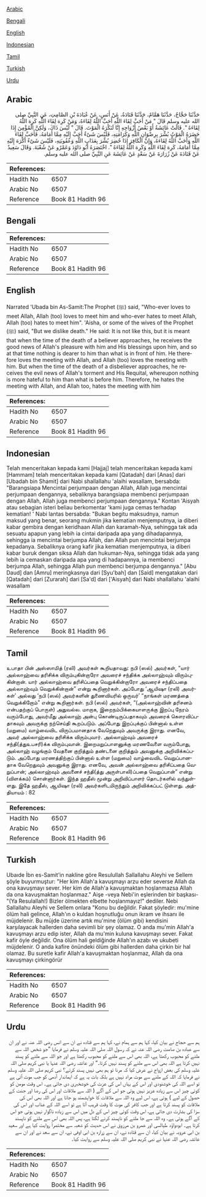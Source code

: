 [Arabic](#arabic)

[Bengali](#bengali)

[English](#english)

[Indonesian](#indonesian)

[Tamil](#tamil)

[Turkish](#turkish)

[Urdu](#urdu)

## Arabic


<div dir="rtl" lang="ar" style={{fontSize:'larger',backgroundColor:'#f8f9fa',padding:20}}>
حَدَّثَنَا حَجَّاجٌ، حَدَّثَنَا هَمَّامٌ، حَدَّثَنَا قَتَادَةُ، عَنْ أَنَسٍ، عَنْ عُبَادَةَ بْنِ الصَّامِتِ، عَنِ النَّبِيِّ صلى الله عليه وسلم قَالَ ‏"‏ مَنْ أَحَبَّ لِقَاءَ اللَّهِ أَحَبَّ اللَّهُ لِقَاءَهُ، وَمَنْ كَرِهَ لِقَاءَ اللَّهِ كَرِهَ اللَّهُ لِقَاءَهُ ‏"‏‏.‏ قَالَتْ عَائِشَةُ أَوْ بَعْضُ أَزْوَاجِهِ إِنَّا لَنَكْرَهُ الْمَوْتَ‏.‏ قَالَ ‏"‏ لَيْسَ ذَاكَ، وَلَكِنَّ الْمُؤْمِنَ إِذَا حَضَرَهُ الْمَوْتُ بُشِّرَ بِرِضْوَانِ اللَّهِ وَكَرَامَتِهِ، فَلَيْسَ شَىْءٌ أَحَبَّ إِلَيْهِ مِمَّا أَمَامَهُ، فَأَحَبَّ لِقَاءَ اللَّهِ وَأَحَبَّ اللَّهُ لِقَاءَهُ، وَإِنَّ الْكَافِرَ إِذَا حُضِرَ بُشِّرَ بِعَذَابِ اللَّهِ وَعُقُوبَتِهِ، فَلَيْسَ شَىْءٌ أَكْرَهَ إِلَيْهِ مِمَّا أَمَامَهُ، كَرِهَ لِقَاءَ اللَّهِ وَكَرِهَ اللَّهُ لِقَاءَهُ ‏"‏‏.‏ اخْتَصَرَهُ أَبُو دَاوُدَ وَعَمْرٌو عَنْ شُعْبَةَ‏.‏ وَقَالَ سَعِيدٌ عَنْ قَتَادَةَ عَنْ زُرَارَةَ عَنْ سَعْدٍ عَنْ عَائِشَةَ عَنِ النَّبِيِّ صلى الله عليه وسلم‏.‏
</div>
<div style={{backgroundColor:'#f8f9fa',padding:20, marginBottom: 10}}><table> <thead> <tr> <th>References:</th> <th></th> </tr> </thead> <tbody><tr><td>Hadith No</td><td>6507</td></tr><tr><td>Arabic No</td><td>6507</td></tr><tr><td>Reference</td><td>Book 81 Hadith 96</td></tr></tbody></table></div>

## Bengali


<div dir="ltr" lang="bn" style={{fontSize:'larger',backgroundColor:'#f8f9fa',padding:20}}>

</div>
<div style={{backgroundColor:'#f8f9fa',padding:20, marginBottom: 10}}><table> <thead> <tr> <th>References:</th> <th></th> </tr> </thead> <tbody><tr><td>Hadith No</td><td>6507</td></tr><tr><td>Arabic No</td><td>6507</td></tr><tr><td>Reference</td><td>Book 81 Hadith 96</td></tr></tbody></table></div>

## English


<div dir="ltr" lang="en" style={{fontSize:'larger',backgroundColor:'#f8f9fa',padding:20}}>
Narrated 'Ubada bin As-Samit:The Prophet (ﷺ) said, "Who-ever loves to meet Allah, Allah (too) loves to meet him and who-ever hates to meet Allah, Allah (too) hates to meet him". 'Aisha, or some of the wives of the Prophet (ﷺ) said, "But we dislike death." He said: It is not like this, but it is meant that when the time of the death of a believer approaches, he receives the good news of Allah's pleasure with him and His blessings upon him, and so at that time nothing is dearer to him than what is in front of him. He therefore loves the meeting with Allah, and Allah (too) loves the meeting with him. But when the time of the death of a disbeliever approaches, he receives the evil news of Allah's torment and His Requital, whereupon nothing is more hateful to him than what is before him. Therefore, he hates the meeting with Allah, and Allah too, hates the meeting with him
</div>
<div style={{backgroundColor:'#f8f9fa',padding:20, marginBottom: 10}}><table> <thead> <tr> <th>References:</th> <th></th> </tr> </thead> <tbody><tr><td>Hadith No</td><td>6507</td></tr><tr><td>Arabic No</td><td>6507</td></tr><tr><td>Reference</td><td>Book 81 Hadith 96</td></tr></tbody></table></div>

## Indonesian


<div dir="ltr" lang="id" style={{fontSize:'larger',backgroundColor:'#f8f9fa',padding:20}}>
Telah menceritakan kepada kami [Hajjaj] telah menceritakan kepada kami [Hammam] telah menceritakan kepada kami [Qatadah] dari [Anas] dari [Ubadah bin Shamit] dari Nabi shallallahu 'alaihi wasallam, bersabda: "Barangsiapa Mencintai perjumpaan dengan Allah, Allah juga mencintai perjumpaan dengannya, sebaliknya barangsiapa membenci perjumpaan dengan Allah, Allah juga membenci perjumpaan dengannya." Kontan 'Aisyah atau sebagian isteri beliau berkomentar 'kami juga cemas terhadap kematian! ' Nabi lantas bersabda: "Bukan begitu maksudnya, namun maksud yang benar, seorang mukmin jika kematian menjemputnya, ia diberi kabar gembira dengan keridhaan Allah dan karamah-Nya, sehingga tak ada sesuatu apapun yang lebih ia cintai daripada apa yang dihadapannya, sehingga ia mencintai berjumpa Allah, dan Allah pun mencintai berjumpa kepadanya. Sebaliknya orang kafir jika kematian menjemputnya, ia diberi kabar buruk dengan siksa Allah dan hukuman-Nya, sehingga tidak ada yang lebih ia cemaskan daripada apa yang di hadapannya, ia membenci berjumpa Allah, sehingga Allah pun membenci berjumpa dengannya." [Abu Daud] dan [Amru] meringkasnya dari [Syu'bah] dan [Said] mengatakan dari [Qatadah] dari [Zurarah] dari [Sa'd] dari ['Aisyah] dari Nabi shallallahu 'alaihi wasallam
</div>
<div style={{backgroundColor:'#f8f9fa',padding:20, marginBottom: 10}}><table> <thead> <tr> <th>References:</th> <th></th> </tr> </thead> <tbody><tr><td>Hadith No</td><td>6507</td></tr><tr><td>Arabic No</td><td>6507</td></tr><tr><td>Reference</td><td>Book 81 Hadith 96</td></tr></tbody></table></div>

## Tamil


<div dir="ltr" lang="ta" style={{fontSize:'larger',backgroundColor:'#f8f9fa',padding:20}}>
உபாதா பின் அஸ்ஸாமித் (ரலி) அவர்கள் கூறியதாவது: நபி (ஸல்) அவர்கள், “யார் அல்லாஹ்வை தரிசிக்க விரும்புகின்றாரோ அவரைச் சந்திக்க அல்லாஹ்வும் விரும்புகின்றான். யார் அல்லாஹ்வை தரிசிப்பதை வெறுக்கின்றாரோ அவரைச் சந்திப்பதை அல்லாஹ்வும் வெறுக்கின்றான்” என்று கூறினார்கள். அப்போது ‘ஆயிஷா (ரலி) அவர்கள்’ அல்லது ‘நபி (ஸல்) அவர்களின் துணைவியரில் ஒருவர்’ “நாங்கள் மரணத்தை வெறுக்கிறோம்” என்று கூறினார்கள். நபி (ஸல்) அவர்கள், “(அல்லாஹ்வின் தரிசனம் என்பதற்குப் பொருள்) அதுவல்ல. மாறாக, இறைநம்பிக்கையாளருக்கு இறப்பு நேரம் வரும்போது, அவர்மீது அல்லாஹ் அன்பு கொண்டிருப்பதாகவும் அவரைக் கௌரவிப்பதாகவும் அவருக்கு நற்செய்தி கூறப்படும். அப்போது இறப்புக்குப் பின்னால் உள்ள (மறுமை) வாழ்வைவிட விருப்பமானதாக வேறெதுவும் அவருக்கு இராது. எனவே, அவர் அல்லாஹ்வை தரிசிக்க விரும்புவார். அல்லாஹ்வும் அவரைச் சந்தி(த்துஉபசரி)க்க விரும்புவான். இறைமறுப்பாளனுக்கு மரணவேளை வரும்போது, அல்லாஹ் வழங்கும் வேதனை குறித்தும் தண்டனை குறித்தும் அவனுக்கு அறிவிக்கப்படும். அப்போது மரணத்திற்குப் பின்னால் உள்ள (மறுமை) வாழ்வைவிட வெறுப்பானதாக வேறெதுவும் அவனுக்கு இராது. எனவே, அவன் அல்லாஹ்வை தரிசிப்பதை வெறுப்பான்; அல்லாஹ்வும் அவனைச் சந்தி(த்து அருள்பாலி)ப்பதை வெறுப்பான்” என்று (விளக்கம்) சொன்னார்கள். இந்த ஹதீஸ் மூன்று அறிவிப்பாளர் தொடர்களில் வந்துள்ளது. இதே ஹதீஸ், ஆயிஷா (ரலி) அவர்களிடமிருந்தும் அறிவிக்கப்பட் டுள்ளது. அத்தியாயம் : 82
</div>
<div style={{backgroundColor:'#f8f9fa',padding:20, marginBottom: 10}}><table> <thead> <tr> <th>References:</th> <th></th> </tr> </thead> <tbody><tr><td>Hadith No</td><td>6507</td></tr><tr><td>Arabic No</td><td>6507</td></tr><tr><td>Reference</td><td>Book 81 Hadith 96</td></tr></tbody></table></div>

## Turkish


<div dir="ltr" lang="tr" style={{fontSize:'larger',backgroundColor:'#f8f9fa',padding:20}}>
Ubaıde İbn es-Samit'in nakline göre Resulullah Sallallahu Aleyhi ve Sellem şöyle buyurmuştur: "Her kim Allah'a kavuşmayı arzu eder severse Allah da ona kavuşmayı sever. Her kim de Allah'a kavuşmaktan hoşlanmazsa Allah da ona kavuşmaktan hoşlanmaz." Aişe -veya Nebi'in eşlerinden bir başkası- "(Ya Resulallah!) Bizler ölmekten elbette hoşlanmayız!" dediler. Nebi Sallallahu Aleyhi ve Sellem onlara "Konu bu değildir. Fakat şöyledir: mu'mine ölüm hali gelince, Allah'ın o kuldan hoşnutluğu onun ikram ve ihsanı ile müjdelenir. Bu müjde üzerine artık mu'mine (ölüm gibi) kendisini karşılayacak hallerden daha sevimli bir şey olamaz. O anda mu'min Allah'a kavuşmayı arzu edip ister, Allah da mu'min kuluna kavuşmayı sever. Fakat kafir öyle değildir. Ona ölüm hali geldiğinde Allah'ın azabı ve ukubeti müjdelenir. O anda kafire önündeki ölüm gibi hallerden daha çirkin bir hal olamaz. Bu suretle kafir Allah'a kavuşmaktan hoşlanmaz, Allah da ona kavuşmayı çirkingörür
</div>
<div style={{backgroundColor:'#f8f9fa',padding:20, marginBottom: 10}}><table> <thead> <tr> <th>References:</th> <th></th> </tr> </thead> <tbody><tr><td>Hadith No</td><td>6507</td></tr><tr><td>Arabic No</td><td>6507</td></tr><tr><td>Reference</td><td>Book 81 Hadith 96</td></tr></tbody></table></div>

## Urdu


<div dir="rtl" lang="ur" style={{fontSize:'larger',backgroundColor:'#f8f9fa',padding:20}}>
ہم سے حجاج نے بیان کیا، کہا ہم سے ہمام نے، کہا ہم سے قتادہ نے ان سے انس رضی اللہ عنہ نے اور ان سے عبادہ بن صامت رضی اللہ عنہ نے کہ رسول اللہ صلی اللہ علیہ وسلم نے فرمایا ”جو شخص اللہ سے ملنے کو محبوب رکھتا ہے، اللہ بھی اس سے ملنے کو محبوب رکھتا ہے اور جو اللہ سے ملنے کو پسند نہیں کرتا ہے اللہ بھی اس سے ملنے کو پسند نہیں کرتا۔“ اور عائشہ رضی اللہ عنہا یا نبی کریم صلی اللہ علیہ وسلم کی بعض ازواج نے عرض کیا کہ مرنا تو ہم بھی نہیں پسند کرتے؟ نبی کریم صلی اللہ علیہ وسلم نے فرمایا کہ اللہ کے ملنے سے موت مراد نہیں ہے بلکہ بات یہ ہے کہ ایماندار آدمی کو جب موت آتی ہے تو اسے اللہ کی خوشنودی اور اس کے یہاں اس کی عزت کی خوشخبری دی جاتی ہے۔ اس وقت مومن کو کوئی چیز اس سے زیادہ عزیز نہیں ہوتی جو اس کے آگے ( اللہ سے ملاقات اور اس کی رضا اور جنت کے حصول کے لیے ) ہوتی ہے، اس لیے وہ اللہ سے ملاقات کا خواہشمند ہو جاتا ہے اور اللہ بھی اس کی ملاقات کو پسند کرتا ہے اور جب کافر کی موت کا وقت قریب آتا ہے تو اسے اللہ کے عذاب اور اس کی سزا کی بشارت دی جاتی ہے، اس وقت کوئی چیز اس کے دل میں اس سے زیادہ ناگوار نہیں ہوتی جو اس کے آگے ہوتی ہے۔ وہ اللہ سے جا ملنے کو ناپسند کرنے لگتا ہے، پس اللہ بھی اس سے ملنے کو ناپسند کرتا ہے۔ ابودواؤد طیالسی اور عمرو بن مرزوق نے اس حدیث کو شعبہ سے مختصراً روایت کیا ہے اور سعید بن ابی عروبہ نے بیان کیا، ان سے قتادہ نے، ان سے زرارہ بن ابی اوفی نے، ان سے سعد نے اور ان سے عائشہ رضی اللہ عنہا نے نبی کریم صلی اللہ علیہ وسلم سے روایت کیا۔
</div>
<div style={{backgroundColor:'#f8f9fa',padding:20, marginBottom: 10}}><table> <thead> <tr> <th>References:</th> <th></th> </tr> </thead> <tbody><tr><td>Hadith No</td><td>6507</td></tr><tr><td>Arabic No</td><td>6507</td></tr><tr><td>Reference</td><td>Book 81 Hadith 96</td></tr></tbody></table></div>